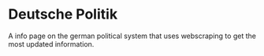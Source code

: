 # Deutsche Politik

A info page on the german political system that uses webscraping to get the most updated information. 

## 
